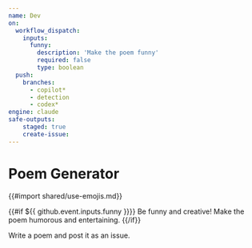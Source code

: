 ```yaml
---
name: Dev
on: 
  workflow_dispatch:
    inputs:
      funny:
        description: 'Make the poem funny'
        required: false
        type: boolean
  push:
    branches:
      - copilot*
      - detection
      - codex*
engine: claude
safe-outputs:
    staged: true
    create-issue:
---
```


# Poem Generator

{{#import shared/use-emojis.md}}

{{#if ${{ github.event.inputs.funny }}}}
Be funny and creative! Make the poem humorous and entertaining.
{{/if}}

Write a poem and post it as an issue.

